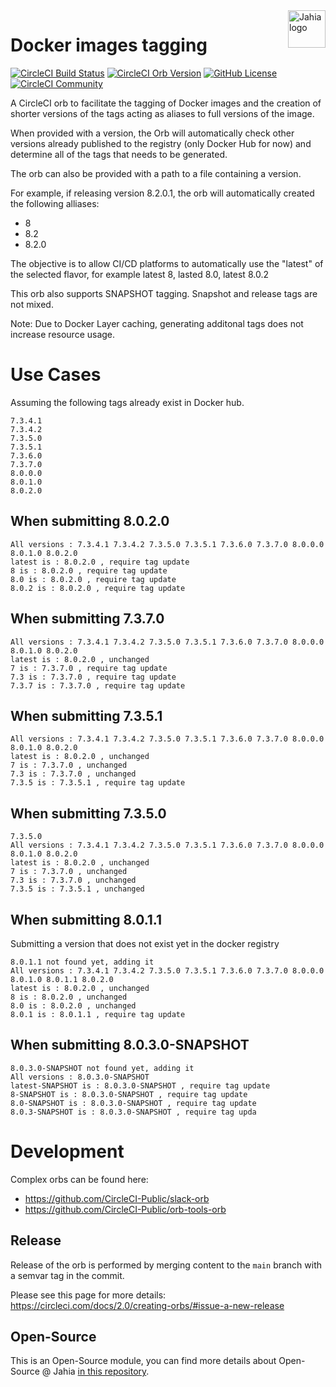 <a href="https://www.jahia.com/">
    <img src="https://www.jahia.com/modules/jahiacom-templates/images/jahia-3x.png" alt="Jahia logo" title="Jahia" align="right" height="60" />
</a>

# Docker images tagging

[![CircleCI Build Status](https://circleci.com/gh/Jahia/docker-tags-orb.svg?style=shield "CircleCI Build Status")](https://circleci.com/gh/Jahia/docker-tags-orb) [![CircleCI Orb Version](https://badges.circleci.com/orbs/jahia/docker-tags-orb)](https://circleci.com/orbs/registry/orb/jahia/docker-tags-orb) [![GitHub License](https://img.shields.io/badge/license-MIT-lightgrey.svg)](https://raw.githubusercontent.com/Jahia/docker-tags-orb/master/LICENSE) [![CircleCI Community](https://img.shields.io/badge/community-CircleCI%20Discuss-343434.svg)](https://discuss.circleci.com/c/ecosystem/orbs)



A CircleCI orb to facilitate the tagging of Docker images and the creation of shorter versions of the tags acting as aliases to full versions of the image.

When provided with a version, the Orb will automatically check other versions already published to the registry (only Docker Hub for now) and determine all of the tags that needs to be generated.

The orb can also be provided with a path to a file containing a version.

For example, if releasing version 8.2.0.1, the orb will automatically created the following alliases:
* 8
* 8.2
* 8.2.0

The objective is to allow CI/CD platforms to automatically use the "latest" of the selected flavor, for example latest 8, lasted 8.0, latest 8.0.2

This orb also supports SNAPSHOT tagging. Snapshot and release tags are not mixed.

Note: Due to Docker Layer caching, generating additonal tags does not increase resource usage.

# Use Cases

Assuming the following tags already exist in Docker hub.

```
7.3.4.1
7.3.4.2
7.3.5.0
7.3.5.1
7.3.6.0
7.3.7.0
8.0.0.0
8.0.1.0
8.0.2.0
```

## When submitting 8.0.2.0

```
All versions : 7.3.4.1 7.3.4.2 7.3.5.0 7.3.5.1 7.3.6.0 7.3.7.0 8.0.0.0 8.0.1.0 8.0.2.0
latest is : 8.0.2.0 , require tag update
8 is : 8.0.2.0 , require tag update
8.0 is : 8.0.2.0 , require tag update
8.0.2 is : 8.0.2.0 , require tag update
```


## When submitting 7.3.7.0

```
All versions : 7.3.4.1 7.3.4.2 7.3.5.0 7.3.5.1 7.3.6.0 7.3.7.0 8.0.0.0 8.0.1.0 8.0.2.0
latest is : 8.0.2.0 , unchanged
7 is : 7.3.7.0 , require tag update
7.3 is : 7.3.7.0 , require tag update
7.3.7 is : 7.3.7.0 , require tag update
```

## When submitting 7.3.5.1

```
All versions : 7.3.4.1 7.3.4.2 7.3.5.0 7.3.5.1 7.3.6.0 7.3.7.0 8.0.0.0 8.0.1.0 8.0.2.0
latest is : 8.0.2.0 , unchanged
7 is : 7.3.7.0 , unchanged
7.3 is : 7.3.7.0 , unchanged
7.3.5 is : 7.3.5.1 , require tag update
```

## When submitting 7.3.5.0

```
7.3.5.0
All versions : 7.3.4.1 7.3.4.2 7.3.5.0 7.3.5.1 7.3.6.0 7.3.7.0 8.0.0.0 8.0.1.0 8.0.2.0
latest is : 8.0.2.0 , unchanged
7 is : 7.3.7.0 , unchanged
7.3 is : 7.3.7.0 , unchanged
7.3.5 is : 7.3.5.1 , unchanged
```

## When submitting 8.0.1.1

Submitting a version that does not exist yet in the docker registry

```
8.0.1.1 not found yet, adding it
All versions : 7.3.4.1 7.3.4.2 7.3.5.0 7.3.5.1 7.3.6.0 7.3.7.0 8.0.0.0 8.0.1.0 8.0.1.1 8.0.2.0
latest is : 8.0.2.0 , unchanged
8 is : 8.0.2.0 , unchanged
8.0 is : 8.0.2.0 , unchanged
8.0.1 is : 8.0.1.1 , require tag update 
```

## When submitting 8.0.3.0-SNAPSHOT

```
8.0.3.0-SNAPSHOT not found yet, adding it
All versions : 8.0.3.0-SNAPSHOT
latest-SNAPSHOT is : 8.0.3.0-SNAPSHOT , require tag update
8-SNAPSHOT is : 8.0.3.0-SNAPSHOT , require tag update
8.0-SNAPSHOT is : 8.0.3.0-SNAPSHOT , require tag update
8.0.3-SNAPSHOT is : 8.0.3.0-SNAPSHOT , require tag upda
```

# Development

Complex orbs can be found here:
 * https://github.com/CircleCI-Public/slack-orb
 * https://github.com/CircleCI-Public/orb-tools-orb

## Release

Release of the orb is performed by merging content to the `main` branch with a semvar tag in the commit. 

Please see this page for more details: https://circleci.com/docs/2.0/creating-orbs/#issue-a-new-release

## Open-Source

This is an Open-Source module, you can find more details about Open-Source @ Jahia [in this repository](https://github.com/Jahia/open-source).
